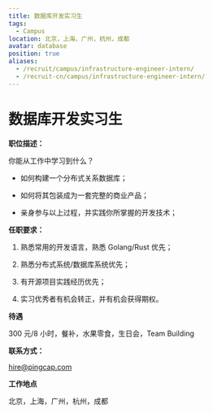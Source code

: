 ```yaml
---
title: 数据库开发实习生
tags:
  - Campus
location: 北京，上海，广州，杭州，成都
avatar: database
position: true
aliases:
  - /recruit/campus/infrastructure-engineer-intern/
  - /recruit-cn/campus/infrastructure-engineer-intern/
---
```


# 数据库开发实习生

**职位描述：**

你能从工作中学习到什么？
 
- 如何构建一个分布式关系数据库；
 
- 如何将其包装成为一套完整的商业产品；
 
- 亲身参与以上过程，并实践你所掌握的开发技术； 

**任职要求：**

1. 熟悉常用的开发语言，熟悉 Golang/Rust 优先；

2. 熟悉分布式系统/数据库系统优先；

3. 有开源项目实践经历优先；

4. 实习优秀者有机会转正，并有机会获得期权。


**待遇**

300 元/8 小时，餐补，水果零食，生日会，Team Building

**联系方式：**

hire@pingcap.com

**工作地点**

北京，上海，广州，杭州，成都
